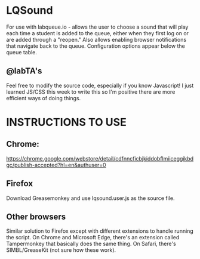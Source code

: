 # LQSound
For use with labqueue.io - allows the user to choose a sound that will play each time a student is added to the queue, either when they first log on or are added through a "reopen." Also allows enabling browser notifications that navigate back to the queue. Configuration options appear below the queue table.

## @labTA's
Feel free to modify the source code, especially if you know Javascript! I just learned JS/CSS this week to write this so I'm positive there are more efficient ways of doing things.

# INSTRUCTIONS TO USE
## Chrome:
https://chrome.google.com/webstore/detail/cdfnncficbjkiddobflmiiceggikbdgc/publish-accepted?hl=en&authuser=0

## Firefox
Download Greasemonkey and use lqsound.user.js as the source file.
## Other browsers
Similar solution to Firefox except with different extensions to handle running the script. On Chrome and Microsoft Edge, there's an extension called Tampermonkey that basically does the same thing. On Safari, there's SIMBL/GreaseKit (not sure how these work).
